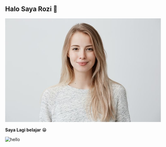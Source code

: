 ## Halo Saya Rozi 👋
![Fahrur Rozi](img/Orang3.jpg)

**Saya Lagi belajar** 😁

  ![hello](https://media.giphy.com/media/l3vRaJJvCo6jq1ggE/giphy.gif?cid=82a1493bc5beh2miwp9ayl5yv94npm4nisu2b8a1wib3zyox&ep=v1_gifs_trending&rid=giphy.gif&ct=g)